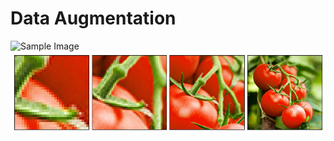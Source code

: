 # Data Augmentation 


![Sample Image](Non-Random%Transforms/Img/tomato.jpg)
![Sample Image](Non-Random_Transformstemp/output-figures/CenterCrop.png)
